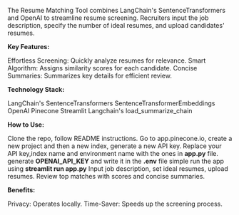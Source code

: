 The Resume Matching Tool combines LangChain's SentenceTransformers and OpenAI to streamline resume screening. Recruiters input the job description, specify the number of ideal resumes, and upload candidates' resumes.

**Key Features:**

Effortless Screening: Quickly analyze resumes for relevance.
Smart Algorithm: Assigns similarity scores for each candidate.
Concise Summaries: Summarizes key details for efficient review.

**Technology Stack:**

LangChain's SentenceTransformers
SentenceTransformerEmbeddings
OpenAI
Pinecone
Streamlit
Langchain's load_summarize_chain

**How to Use:**

Clone the repo, follow README instructions.
Go to app.pinecone.io, create a new project and then a new index, generate a new API key.
Replace your API key,index name and environment name with the ones in **app.py** file.
generate **OPENAI_API_KEY** and write it in the **.env** file
simple run the app using **streamlit run app.py**
Input job description, set ideal resumes, upload resumes.
Review top matches with scores and concise summaries.

**Benefits:**

Privacy: Operates locally.
Time-Saver: Speeds up the screening process.
